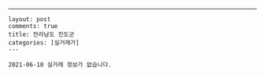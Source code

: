 ---
    layout: post
    comments: true
    title: 전라남도 진도군
    categories: [실거래가]
    ---

    2021-06-10 실거래 정보가 없습니다.

    